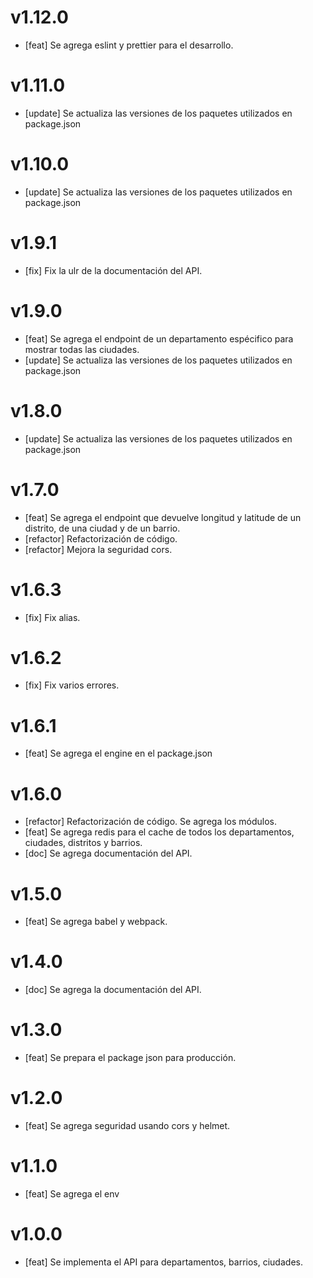 # v1.12.0

-   [feat] Se agrega eslint y prettier para el desarrollo.

# v1.11.0

-   [update] Se actualiza las versiones de los paquetes utilizados en package.json

# v1.10.0

-   [update] Se actualiza las versiones de los paquetes utilizados en package.json

# v1.9.1

-   [fix] Fix la ulr de la documentación del API.

# v1.9.0

-   [feat] Se agrega el endpoint de un departamento espécifico para mostrar todas las ciudades.
-   [update] Se actualiza las versiones de los paquetes utilizados en package.json

# v1.8.0

-   [update] Se actualiza las versiones de los paquetes utilizados en package.json

# v1.7.0

-   [feat] Se agrega el endpoint que devuelve longitud y latitude de un distrito, de una ciudad y de un barrio.
-   [refactor] Refactorización de código.
-   [refactor] Mejora la seguridad cors.

# v1.6.3

-   [fix] Fix alias.

# v1.6.2

-   [fix] Fix varios errores.

# v1.6.1

-   [feat] Se agrega el engine en el package.json

# v1.6.0

-   [refactor] Refactorización de código. Se agrega los módulos.
-   [feat] Se agrega redis para el cache de todos los departamentos, ciudades, distritos y barrios.
-   [doc] Se agrega documentación del API.

# v1.5.0

-   [feat] Se agrega babel y webpack.

# v1.4.0

-   [doc] Se agrega la documentación del API.

# v1.3.0

-   [feat] Se prepara el package json para producción.

# v1.2.0

-   [feat] Se agrega seguridad usando cors y helmet.

# v1.1.0

-   [feat] Se agrega el env

# v1.0.0

-   [feat] Se implementa el API para departamentos, barrios, ciudades.
